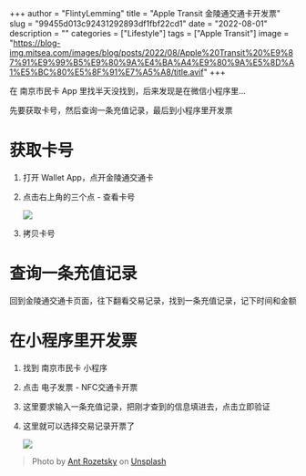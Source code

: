 +++
author = "FlintyLemming"
title = "Apple Transit 金陵通交通卡开发票"
slug = "99455d013c92431292893df1fbf22cd1"
date = "2022-08-01"
description = ""
categories = ["Lifestyle"]
tags = ["Apple Transit"]
image = "https://blog-img.mitsea.com/images/blog/posts/2022/08/Apple%20Transit%20%E9%87%91%E9%99%B5%E9%80%9A%E4%BA%A4%E9%80%9A%E5%8D%A1%E5%BC%80%E5%8F%91%E7%A5%A8/title.avif"
+++

在 南京市民卡 App 里找半天没找到，后来发现是在微信小程序里…

先要获取卡号，然后查询一条充值记录，最后到小程序里开发票

# 获取卡号

1. 打开 Wallet App，点开金陵通交通卡
2. 点击右上角的三个点 - 查看卡号

    ![](https://blog-img.mitsea.com/images/blog/posts/2022/08/Apple%20Transit%20%E9%87%91%E9%99%B5%E9%80%9A%E4%BA%A4%E9%80%9A%E5%8D%A1%E5%BC%80%E5%8F%91%E7%A5%A8/1.avif)

3. 拷贝卡号

# 查询一条充值记录

回到金陵通交通卡页面，往下翻看交易记录，找到一条充值记录，记下时间和金额

# 在小程序里开发票

1. 找到 南京市民卡 小程序
2. 点击 电子发票 - NFC交通卡开票
3. 这里要求输入一条充值记录，把刚才查到的信息填进去，点击立即验证
4. 这里就可以选择交易记录开票了

    ![](https://blog-img.mitsea.com/images/blog/posts/2022/08/Apple%20Transit%20%E9%87%91%E9%99%B5%E9%80%9A%E4%BA%A4%E9%80%9A%E5%8D%A1%E5%BC%80%E5%8F%91%E7%A5%A8/2.avif)

> Photo by [Ant Rozetsky](https://unsplash.com/@rozetsky?utm_source=unsplash&utm_medium=referral&utm_content=creditCopyText) on [Unsplash](https://unsplash.com/s/photos/bus?utm_source=unsplash&utm_medium=referral&utm_content=creditCopyText)
  